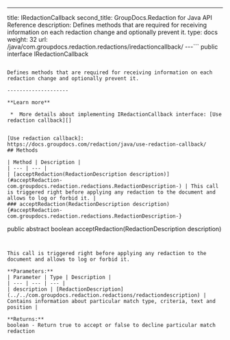 ---
title: IRedactionCallback
second_title: GroupDocs.Redaction for Java API Reference
description: Defines methods that are required for receiving information on each redaction change and optionally prevent it.
type: docs
weight: 32
url: /java/com.groupdocs.redaction.redactions/iredactioncallback/
---```
public interface IRedactionCallback
```

Defines methods that are required for receiving information on each redaction change and optionally prevent it.

--------------------

**Learn more**

 *  More details about implementing IRedactionCallback interface: [Use redaction callback][]


[Use redaction callback]: https://docs.groupdocs.com/redaction/java/use-redaction-callback/
## Methods

| Method | Description |
| --- | --- |
| [acceptRedaction(RedactionDescription description)](#acceptRedaction-com.groupdocs.redaction.redactions.RedactionDescription-) | This call is triggered right before applying any redaction to the document and allows to log or forbid it. |
### acceptRedaction(RedactionDescription description) {#acceptRedaction-com.groupdocs.redaction.redactions.RedactionDescription-}
```
public abstract boolean acceptRedaction(RedactionDescription description)
```


This call is triggered right before applying any redaction to the document and allows to log or forbid it.

**Parameters:**
| Parameter | Type | Description |
| --- | --- | --- |
| description | [RedactionDescription](../../com.groupdocs.redaction.redactions/redactiondescription) | Contains information about particular match type, criteria, text and position |

**Returns:**
boolean - Return true to accept or false to decline particular match redaction
